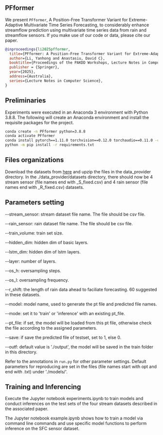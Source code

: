 ## PFformer

We present `PFformer`,  A Position-Free Transformer Variant for Extreme-Adaptive Multivariate Time Series Forecasting, to considerably enhance streamflow prediction using multivariate time series data from rain and streamflow sensors. If you make use of our code or data, please cite our paper.


```bibtex
@inproceedings{li2025pfformer,
  title={PFformer: A Position-Free Transformer Variant for Extreme-Adaptive Multivariate Time Series Forecasting},
  author={Li, Yanhong and Anastasiu, David C},
  booktitle={Proceedings of the PAKDD Workshops, Lecture Notes in Computer Science (LNCS)},
  publisher = {Springer},
  year={2025},
  address={Australia},
  series={Lecture Notes in Computer Science},
}
```

## Preliminaries

Experiments were executed in an Anaconda 3 environment with Python 3.8.8. The following will create an Anaconda environment and install the requisite packages for the project.

```bash
conda create -n PFformer python=3.8.8
conda activate PFformer
conda install pytorch==1.11.0 torchvision==0.12.0 torchaudio==0.11.0 -c pytorch
python -m pip install -r requirements.txt
```

## Files organizations

Download the datasets from [here](https://clp.engr.scu.edu/static/datasets/Pfformer_datasets.zip) and upzip the files in the data_provider directory. In the ./data_provider/datasets directory, there should now be 4 stream sensor (file names end with _S_fixed.csv) and 4 rain sensor (file names end with _R_fixed.csv) datasets.


## Parameters setting

--stream_sensor: stream dataset file name. The file should be csv file.

--rain_sensor: rain dataset file name. The file should be csv file.

--train_volume: train set size.

--hidden_dim: hidden dim of basic layers.

--lstm_dim: hidden dim of lstm layers.

--layer: number of layers.

--os_h: oversampling steps.

--os_l: oversampling frequency. 

--r_shift: the length of rain data ahead to faciliate forecasting. 60 suggested in these datasets.

--model: model name, used to generate the pt file and predicted file names.

--mode: set it to 'train' or 'inference' with an existing pt_file.

--pt_file: if set, the model will be loaded from this pt file, otherwise check the file according to the assigned parameters.

--save: if save the predicted file of testset, set to 1, else 0.

--outf: default value is './output', the model will be saved in the train folder in this directory.

Refer to the annotations in `run.py` for other parameter settings. Default parameters for reproducing are set in the files (file names start with opt and end with .txt) under './models/'.

## Training and Inferencing

Execute the Jupyter notebook experiments.ipynb to train models and conduct inferences on the test sets of the four stream datasets described in the associated paper.

The Jupyter notebook example.ipynb shows how to train a model via command line commands and use specific model functions to perform inference on the SFC sensor dataset.
